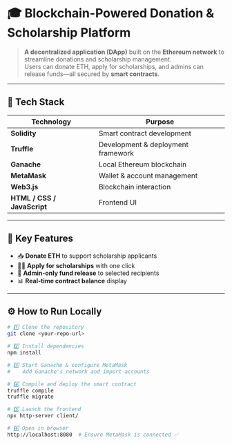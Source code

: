 # 🎓 Blockchain-Powered Donation & Scholarship Platform  

> **A decentralized application (DApp)** built on the **Ethereum network** to streamline donations and scholarship management.  
> Users can donate ETH, apply for scholarships, and admins can release funds—all secured by **smart contracts**.  

---

## 🚀 Tech Stack  
| Technology | Purpose |
|------------|---------|
| **Solidity** | Smart contract development |
| **Truffle** | Development & deployment framework |
| **Ganache** | Local Ethereum blockchain |
| **MetaMask** | Wallet & account management |
| **Web3.js** | Blockchain interaction |
| **HTML / CSS / JavaScript** | Frontend UI |

---

## 🧠 Key Features  

- 📥 **Donate ETH** to support scholarship applicants  
- 🧑‍🎓 **Apply for scholarships** with one click  
- 🔑 **Admin-only fund release** to selected recipients  
- 📊 **Real-time contract balance** display  

---

## ⚙️ How to Run Locally  

```bash
# 1️⃣ Clone the repository
git clone <your-repo-url>

# 2️⃣ Install dependencies
npm install

# 3️⃣ Start Ganache & configure MetaMask
#    Add Ganache's network and import accounts

# 4️⃣ Compile and deploy the smart contract
truffle compile
truffle migrate

# 5️⃣ Launch the frontend
npx http-server client/

# 6️⃣ Open in browser
http://localhost:8080  # Ensure MetaMask is connected ✅
